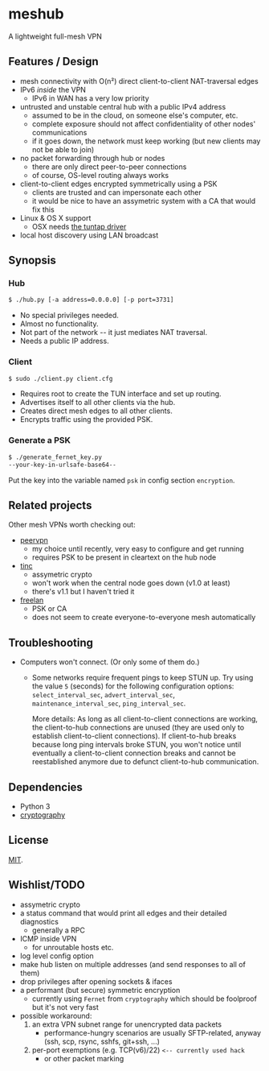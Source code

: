# meshub

A lightweight full-mesh VPN

## Features / Design

* mesh connectivity with O(n²) direct client-to-client NAT-traversal edges
* IPv6 *inside* the VPN
	* IPv6 in WAN has a very low priority
* untrusted and unstable central hub with a public IPv4 address
	* assumed to be in the cloud, on someone else's computer, etc.
	* complete exposure should not affect confidentiality of other nodes' communications
	* if it goes down, the network must keep working (but new clients may not be able to join)
* no packet forwarding through hub or nodes
	* there are only direct peer-to-peer connections
	* of course, OS-level routing always works
* client-to-client edges encrypted symmetrically using a PSK
	* clients are trusted and can impersonate each other
    * it would be nice to have an assymetric system with a CA that would fix this
* Linux & OS X support
	* OSX needs [the tuntap driver](http://tuntaposx.sourceforge.net/)
* local host discovery using LAN broadcast

## Synopsis

### Hub

```bash
$ ./hub.py [-a address=0.0.0.0] [-p port=3731]
```

* No special privileges needed.
* Almost no functionality.
* Not part of the network -- it just mediates NAT traversal.
* Needs a public IP address.

### Client

```bash
$ sudo ./client.py client.cfg
```

* Requires root to create the TUN interface and set up routing.
* Advertises itself to all other clients via the hub.
* Creates direct mesh edges to all other clients.
* Encrypts traffic using the provided PSK.

### Generate a PSK

```bash
$ ./generate_fernet_key.py
--your-key-in-urlsafe-base64--
```

Put the key into the variable named `psk` in config section `encryption`.

## Related projects

Other mesh VPNs worth checking out:
* [peervpn](https://peervpn.net/)
	* my choice until recently, very easy to configure and get running
	* requires PSK to be present in cleartext on the hub node
* [tinc](https://tinc-vpn.org/)
	* assymetric crypto
	* won't work when the central node goes down (v1.0 at least)
	* there's v1.1 but I haven't tried it
* [freelan](https://freelan.org/)
	* PSK or CA
	* does not seem to create everyone-to-everyone mesh automatically

## Troubleshooting

* Computers won't connect. (Or only some of them do.)
	* Some networks require frequent pings to keep STUN up.
	  Try using the value `5` (seconds) for the following configuration options:
	  `select_interval_sec`, `advert_interval_sec`, `maintenance_interval_sec`,
	  `ping_interval_sec`.

	  More details: As long as all client-to-client connections are working,
	  the client-to-hub connections are unused (they are used only to establish
	  client-to-client connections). If client-to-hub breaks because
	  long ping intervals broke STUN, you won't notice until eventually a
	  client-to-client connection breaks and cannot be reestablished anymore
	  due to defunct client-to-hub communication.

## Dependencies

* Python 3
* [cryptography](https://pypi.python.org/pypi/cryptography)

## License

[MIT](https://github.com/ziman/meshub/blob/master/LICENSE).

## Wishlist/TODO

* assymetric crypto
* a status command that would print all edges and their detailed diagnostics
    * generally a RPC
* ICMP inside VPN
    * for unroutable hosts etc.
* log level config option
* make hub listen on multiple addresses (and send responses to all of them)
* drop privileges after opening sockets & ifaces
* a performant (but secure) symmetric encryption
    * currently using `Fernet` from `cryptography` which should be foolproof but it's not very fast
* possible workaround:
	1. an extra VPN subnet range for unencrypted data packets
		* performance-hungry scenarios are usually SFTP-related, anyway (ssh, scp, rsync, sshfs, git+ssh, ...)
	2. per-port exemptions (e.g. TCP(v6)/22) `<-- currently used hack`
		* or other packet marking

